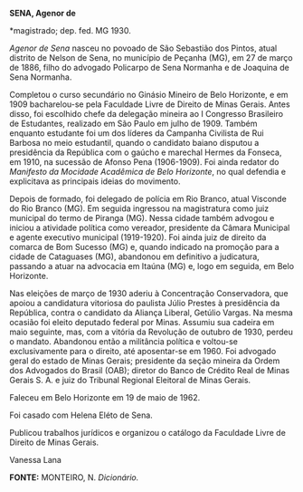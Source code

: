 **SENA, Agenor de**

\*magistrado; dep. fed. MG 1930.

*Agenor de Sena* nasceu no povoado de São Sebastião dos Pintos, atual
distrito de Nelson de Sena, no município de Peçanha (MG), em 27 de março
de 1886, filho do advogado Policarpo de Sena Normanha e de Joaquina de
Sena Normanha.

Completou o curso secundário no Ginásio Mineiro de Belo Horizonte, e em
1909 bacharelou-se pela Faculdade Livre de Direito de Minas Gerais.
Antes disso, foi escolhido chefe da delegação mineira ao I Congresso
Brasileiro de Estudantes, realizado em São Paulo em julho de 1909.
Também enquanto estudante foi um dos líderes da Campanha Civilista de
Rui Barbosa no meio estudantil, quando o candidato baiano disputou a
presidência da República com o gaúcho e marechal Hermes da Fonseca, em
1910, na sucessão de Afonso Pena (1906-1909). Foi ainda redator do
*Manifesto da Mocidade Acadêmica de Belo Horizonte*, no qual defendia e
explicitava as principais ideias do movimento.

Depois de formado, foi delegado de polícia em Rio Branco, atual Visconde
do Rio Branco (MG). Em seguida ingressou na magistratura como juiz
municipal do termo de Piranga (MG). Nessa cidade também advogou e
iniciou a atividade política como vereador, presidente da Câmara
Municipal e agente executivo municipal (1919-1920). Foi ainda juiz de
direito da comarca de Bom Sucesso (MG) e, quando indicado na promoção
para a cidade de Cataguases (MG), abandonou em definitivo a judicatura,
passando a atuar na advocacia em Itaúna (MG) e, logo em seguida, em Belo
Horizonte.

Nas eleições de março de 1930 aderiu à Concentração Conservadora, que
apoiou a candidatura vitoriosa do paulista Júlio Prestes à presidência
da República, contra o candidato da Aliança Liberal, Getúlio Vargas. Na
mesma ocasião foi eleito deputado federal por Minas. Assumiu sua cadeira
em maio seguinte, mas, com a vitória da Revolução de outubro de 1930,
perdeu o mandato. Abandonou então a militância política e voltou-se
exclusivamente para o direito, até aposentar-se em 1960. Foi advogado
geral do estado de Minas Gerais; presidente da seção mineira da Ordem
dos Advogados do Brasil (OAB); diretor do Banco de Crédito Real de Minas
Gerais S. A. e juiz do Tribunal Regional Eleitoral de Minas Gerais.

Faleceu em Belo Horizonte em 19 de maio de 1962.

Foi casado com Helena Eléto de Sena.

Publicou trabalhos jurídicos e organizou o catálogo da Faculdade Livre
de Direito de Minas Gerais.

Vanessa Lana

**FONTE:** MONTEIRO, N. *Dicionário.*
